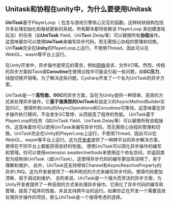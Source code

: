 

## Unitask和协程在unity中，为什么要使用Unitask

**UniTask**基于PlayerLoop（ 包含与游戏引擎核心交互的函数。这种树状结构包括许多处理初始化和每帧更新的系统。所有脚本都将依赖该 PlayerLoop 来创建游戏玩法）的任务（如**UniTask**.Yield、Uni**Ta**sk.Delay等）可以替换所有**协程**操作。 这意味着你可以使用**UniTask**来编写异步代码，而无需担心协程的管理和切换。 Uni**Task**完全在**Unity**的PlayerLoop上运行，不使用Thread，因此可以在WebGL、wasm等平台上运行。

在Unity开发中，异步操作是常见的需求，例如[网络](https://cloud.baidu.com/product/et.html)请求、文件I/O等。然而，传统的异步方案如Task或**Coroutine**在使用过程中可能会引起一些问题，如**GC压力**、线程切换开销等。为了解决这些问题，Cysharp开发了一个名为UniTask的异步方案。

UniTask是一个**高性能、0GC**的异步方案，旨在为Unity提供一种简单、高效的方式来处理异步操作。它**基于值类型的UniTask**和自定义的AsyncMethodBuilder实现0GC，使得所有Unity的AsyncOperations和Coroutines可等待。这意味着在异步操作执行期间，不会发生GC暂停，从而提高了程序的性能。
UniTask基于PlayerLoop的任务（如UniTask.Yield、UniTask.Delay等）可以替换所有协程操作。这意味着你可以使用UniTask来编写异步代码，而无需担心协程的管理和切换。UniTask完全在Unity的PlayerLoop上运行，不使用Thread，因此可以在WebGL、wasm等平台上运行。这为[开发者](https://cloud.baidu.com/product/xly.html)提供了一种跨平台的异步解决方案，使得在不同平台上都能获得良好的性能。
使用UniTask可以简化异步操作的编写和管理。你可以使用extension awaiter/methods来使用这个命名空间，并返回类型为结构体UniTask（或UniTask）。这使得异步代码的编写更加简洁明了，易于理解和维护。
此外，UniTask还支持带有Channel和AsyncReactiveProperty的异步LINQ。这为开发者提供了一种声明式的方式来编写异步代码，使得代码更加清晰、易于调试和维护。
总的来说，UniTask是一个强大而灵活的异步方案，为Unity开发者提供了一种高效的方式来处理异步操作。它简化了异步代码的编写和管理，提高了程序的性能，并且支持跨平台的运行。如果你正在开发一个需要高效处理异步操作的项目，那么UniTask是一个值得考虑的选择。